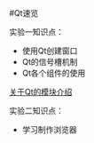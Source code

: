 #Qt速览

实验一知识点：
* 使用Qt创建窗口
* Qt的信号槽机制
* Qt各个组件的使用

[关于Qt的模块介绍](http://blog.sina.com.cn/s/articlelist_2801495241_0_1.html)

实验二知识点：
* 学习制作浏览器

